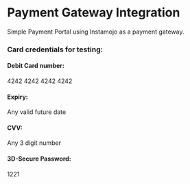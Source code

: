 # Payment Gateway Integration #

Simple Payment Portal using Instamojo as a payment gateway.

### Card credentials for testing: ###
#### Debit Card number: #### 
4242 4242 4242 4242
#### Expiry: ####
Any valid future date
#### CVV: #### 
Any 3 digit number
#### 3D-Secure Password: ####
1221
